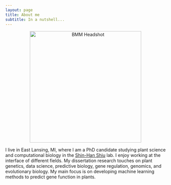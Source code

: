 ```yaml
---
layout: page
title: About me
subtitle: In a nutshell...
---
```


<p align='center'>
	<img src="../img/headshot_COM.jpg" alt='BMM Headshot' height="350px">
</p>


I live in East Lansing, MI, where I am a PhD candidate studying plant science and computational biology in the [Shin-Han Shiu](https://github.com/ShiuLab) lab. I enjoy working at the interface of different fields. My dissertation research touches on plant genetics, data science, predictive biology, gene regulation, genomics, and evolutionary biology. My main focus is on developing machine learning methods to predict gene function in plants. 
